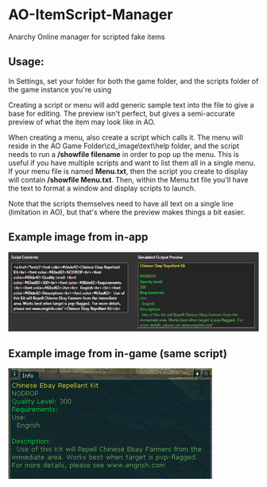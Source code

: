 # AO-ItemScript-Manager
Anarchy Online manager for scripted fake items

## Usage:

In Settings, set your folder for both the game folder, and the scripts folder of the game instance you're using

Creating a script or menu will add generic sample text into the file to give a base for editing. The preview isn't perfect, but gives a semi-accurate preview of what the item may look like in AO.

When creating a menu, also create a script which calls it. The menu will reside in the AO Game Folder\cd_image\text\help folder, and the script needs to run a **/showfile filename** in order to pop up the menu. This is useful if you have multiple scripts and want to list them all in a single menu. If your menu file is named **Menu.txt**, then the script you create to display will contain **/showfile Menu.txt**. Then, within the Menu.txt file you'll have the text to format a window and display scripts to launch.
  
Note that the scripts themselves need to have all text on a single line (limitation in AO), but that's where the preview makes things a bit easier.

## Example image from in-app

![](https://github.com/skeezerbean/AO-ItemScript-Manager/blob/main/example-inapp.png)

## Example image from in-game (same script)

![](https://github.com/skeezerbean/AO-ItemScript-Manager/blob/main/example-ingame.png)
